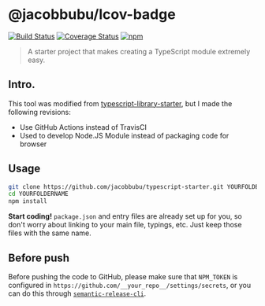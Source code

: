 # @jacobbubu/lcov-badge

[![Build Status](https://github.com/jacobbubu/lcov-badge/workflows/Build%20and%20Release/badge.svg)](https://github.com/jacobbubu/lcov-badge/actions?query=workflow%3A%22Build+and+Release%22)
[![Coverage Status](https://coveralls.io/repos/github/jacobbubu/lcov-badge/badge.svg)](https://coveralls.io/github/jacobbubu/lcov-badge)
[![npm](https://img.shields.io/npm/v/@jacobbubu/lcov-badge.svg)](https://www.npmjs.com/package/@jacobbubu/lcov-badge/)

> A starter project that makes creating a TypeScript module extremely easy.

## Intro.

This tool was modified from [typescript-library-starter](https://github.com/alexjoverm/typescript-library-starter), but I made the following revisions:

  - Use GitHub Actions instead of TravisCI
  - Used to develop Node.JS Module instead of packaging code for browser

## Usage

```bash
git clone https://github.com/jacobbubu/typescript-starter.git YOURFOLDERNAME
cd YOURFOLDERNAME
npm install
```

**Start coding!** `package.json` and entry files are already set up for you, so don't worry about linking to your main file, typings, etc. Just keep those files with the same name.

## Before push

Before pushing the code to GitHub, please make sure that `NPM_TOKEN` is configured in `https://github.com/__your_repo__/settings/secrets`, or you can do this through [`semantic-release-cli`](https://github.com/semantic-release/cli).

